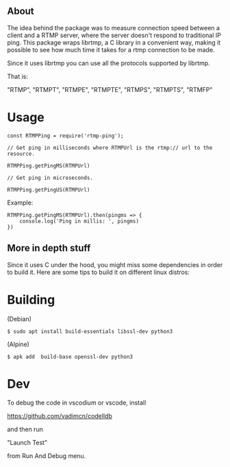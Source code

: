 ## About

The idea behind the package was to measure connection speed between a client and a RTMP server, where the server doesn't respond to traditional IP ping.
This package wraps librtmp, a C library in a convenient way, making it possible to see how much time it takes for a rtmp connection to be made.

Since it uses librtmp you can use all the protocols supported by librtmp.

That is:

  "RTMP",
  "RTMPT",
  "RTMPE",
  "RTMPTE",
  "RTMPS",
  "RTMPTS",
  "RTMFP"

# Usage

```
const RTMPPing = require('rtmp-ping');

// Get ping in milliseconds where RTMPUrl is the rtmp:// url to the resource.

RTMPPing.getPingMS(RTMPUrl)

// Get ping in microseconds.

RTMPPing.getPingUS(RTMPUrl)
```

Example:

```
RTMPPing.getPingMS(RTMPUrl).then(pingms => {
    console.log('Ping in millis: ', pingms)
})
```

## More in depth stuff

Since it uses C under the hood, you might miss some dependencies in order to build it.
Here are some tips to build it on different linux distros:

# Building 

(Debian)

```
$ sudo apt install build-essentials libssl-dev python3
```

(Alpine)

```
$ apk add  build-base openssl-dev python3
```

# Dev

To debug the code in vscodium or vscode, install

https://github.com/vadimcn/codelldb

and then run

"Launch Test" 

from Run And Debug menu.